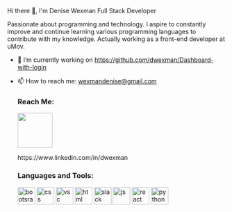  Hi there 👋, I'm Denise Wexman
     Full Stack Developer 


Passionate about programming and technology. I aspire to constantly improve and continue learning various programming languages to contribute with my knowledge.
Actually working as a front-end developer at uMov.

- 🔭 I’m currently working on https://github.com/dwexman/Dashboard-with-login


- 📫 How to reach me: wexmandenise@gmail.com

  <h3 align="left">Reach Me:</h3>
  <img src="https://cdn.jsdelivr.net/gh/devicons/devicon/icons/linkedin/linkedin-original.svg" alt:linkedin width="80" height="80"/>
  <p>https://www.linkedin.com/in/dwexman</p>
  




  <h3 align="left">Languages and Tools:</h3>
  <img src="https://cdn.jsdelivr.net/gh/devicons/devicon/icons/bootstrap/bootstrap-original-wordmark.svg"  alt="bootsrap" width="40" height="40" />
  <img src="https://cdn.jsdelivr.net/gh/devicons/devicon/icons/css3/css3-original-wordmark.svg" alt=css width="40" height="40" />
  <img src="https://cdn.jsdelivr.net/gh/devicons/devicon/icons/vscode/vscode-original-wordmark.svg" alt=vsc width="40" height="40" />
  <img src="https://cdn.jsdelivr.net/gh/devicons/devicon/icons/html5/html5-plain-wordmark.svg" alt=html width="40" height="40" />
  <img src="https://cdn.jsdelivr.net/gh/devicons/devicon/icons/slack/slack-original.svg" alt=slack width="40" height="40" />
  <img src="https://cdn.jsdelivr.net/gh/devicons/devicon/icons/javascript/javascript-original.svg" alt=js wdith="40" height="40"/>
  <img src="https://cdn.jsdelivr.net/gh/devicons/devicon/icons/react/react-original-wordmark.svg" alt=react width="40" height="40"/>
  <img src="https://cdn.jsdelivr.net/gh/devicons/devicon/icons/python/python-original-wordmark.svg" alt=python width="40" height="40"/>

  



          

